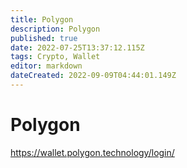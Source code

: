 ```yaml
---
title: Polygon
description: Polygon
published: true
date: 2022-07-25T13:37:12.115Z
tags: Crypto, Wallet
editor: markdown
dateCreated: 2022-09-09T04:44:01.149Z
---
```

# Polygon

https://wallet.polygon.technology/login/